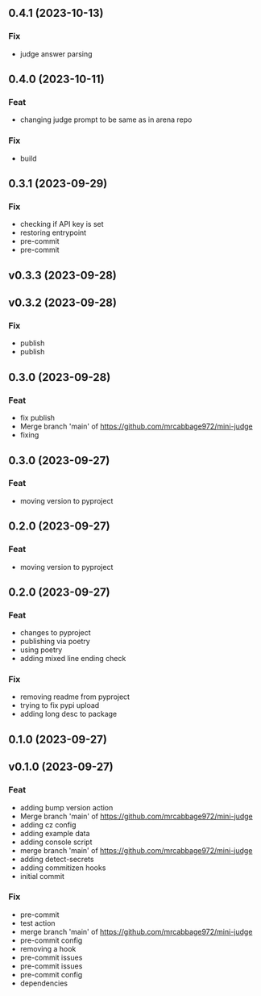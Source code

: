 ## 0.4.1 (2023-10-13)

### Fix

- judge answer parsing

## 0.4.0 (2023-10-11)

### Feat

- changing judge prompt to be same as in arena repo

### Fix

- build

## 0.3.1 (2023-09-29)

### Fix

- checking if API key is set
- restoring entrypoint
- pre-commit
- pre-commit

## v0.3.3 (2023-09-28)

## v0.3.2 (2023-09-28)

### Fix

- publish
- publish

## 0.3.0 (2023-09-28)

### Feat

- fix publish
- Merge branch 'main' of https://github.com/mrcabbage972/mini-judge
- fixing

## 0.3.0 (2023-09-27)

### Feat

- moving version to pyproject

## 0.2.0 (2023-09-27)

### Feat

- moving version to pyproject

## 0.2.0 (2023-09-27)

### Feat

- changes to pyproject
- publishing via poetry
- using poetry
- adding mixed line ending check

### Fix

- removing readme from pyproject
- trying to fix pypi upload
- adding long desc to package

## 0.1.0 (2023-09-27)

## v0.1.0 (2023-09-27)

### Feat

- adding bump version action
- Merge branch 'main' of https://github.com/mrcabbage972/mini-judge
- adding cz config
- adding example data
- adding console script
- merge branch 'main' of https://github.com/mrcabbage972/mini-judge
- adding detect-secrets
- adding commitizen hooks
- initial commit

### Fix

- pre-commit
- test action
- merge branch 'main' of https://github.com/mrcabbage972/mini-judge
- pre-commit config
- removing a hook
- pre-commit issues
- pre-commit issues
- pre-commit config
- dependencies
